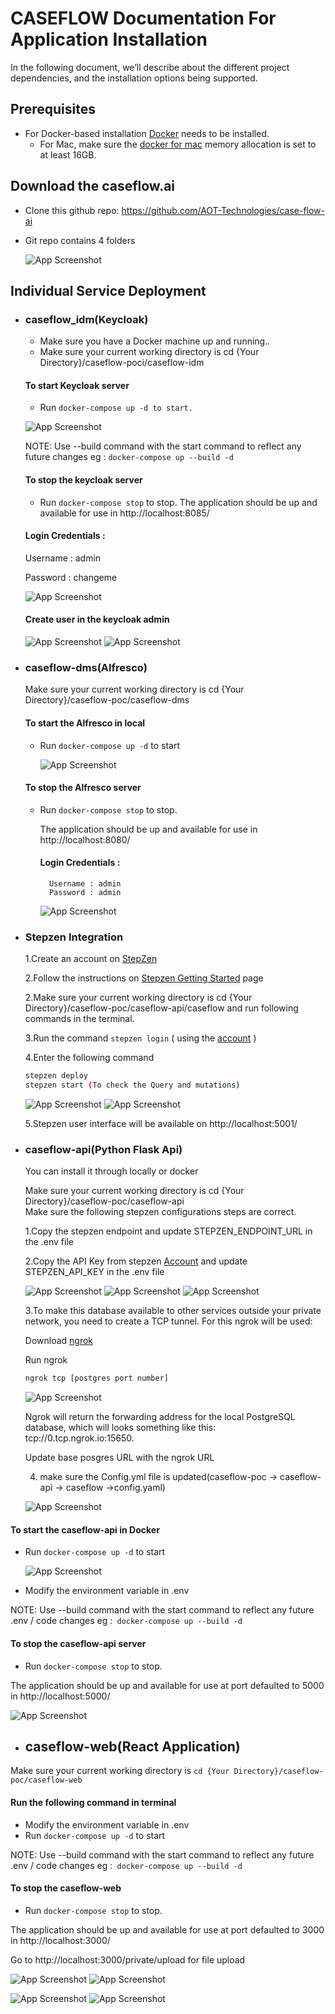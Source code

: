 

# CASEFLOW Documentation For Application Installation

In the following document, we’ll describe about the different project dependencies, and the installation options being supported.


## Prerequisites
- For Docker-based installation [Docker](https://www.docker.com/) needs to be installed.
    + For Mac, make sure the [docker for mac](https://docs.docker.com/desktop/get-started/#resources) memory allocation is set to at least 16GB.


## Download the caseflow.ai
- Clone this github repo: https://github.com/AOT-Technologies/case-flow-ai
- Git repo contains 4 folders 

    ![App Screenshot](https://github.com/AOT-Technologies/case-flow-ai/blob/staging/development/.images/folder-structure-caseflow.png)
        
    

## Individual Service Deployment
- ### caseflow_idm(Keycloak)
    - Make sure you have a Docker machine up and running.. 
    - Make sure your current working directory is cd {Your Directory}/caseflow-poci/caseflow-idm
    #### To start Keycloak server     
    - Run  `docker-compose up -d to start.`
    
     ![App Screenshot](https://github.com/AOT-Technologies/case-flow-ai/blob/staging/development/.images/keyclock.png)
    
    NOTE: Use --build command with the start command to reflect any future changes eg : `docker-compose up --build -d`

    #### To stop the keycloak server
    - Run `docker-compose stop` to stop.
    The application should be up and available for use in http://localhost:8085/

    #### Login Credentials :

    Username : admin 

    Password : changeme

    ![App Screenshot](https://github.com/AOT-Technologies/case-flow-ai/blob/staging/development/.images/kclogin.png)

    #### Create user in the keycloak admin 
    
    ![App Screenshot](https://github.com/AOT-Technologies/case-flow-ai/blob/staging/development/.images/adduser.png)
    ![App Screenshot](https://github.com/AOT-Technologies/case-flow-ai/blob/staging/development/.images/passwordset.png)
    

- ### caseflow-dms(Alfresco)
    Make sure your current working directory is cd {Your Directory}/caseflow-poc/caseflow-dms
    
   #### To start the Alfresco in local
    - Run `docker-compose up -d` to start

        ![App Screenshot](https://github.com/AOT-Technologies/case-flow-ai/blob/staging/development/.images/dms.png)
    #### To stop the Alfresco server
    - Run `docker-compose stop` to stop.    

        The application should be up and available for use in http://localhost:8080/
    
        #### Login Credentials : 
            Username : admin
            Password : admin

        ![App Screenshot](https://github.com/AOT-Technologies/case-flow-ai/blob/staging/development/.images/alfresco.png)



- ### Stepzen Integration
    1.Create an account on [StepZen](https://stepzen.com/)

    2.Follow the instructions on [Stepzen Getting Started](https://stepzen.com/getting-started) page

    2.Make sure your current working directory is cd {Your Directory}/caseflow-poc/caseflow-api/caseflow and run following commands in the terminal.

    3.Run the command  `stepzen login` ( using the [account]( https://dashboard.stepzen.com/account) )



    4.Enter the following command  

    ```bash
    stepzen deploy
    stepzen start (To check the Query and mutations)
    ``` 
    ![App Screenshot](https://github.com/AOT-Technologies/case-flow-ai/blob/staging/development/.images/stepzen1.png)
    ![App Screenshot](https://github.com/AOT-Technologies/case-flow-ai/blob/staging/development/.images/stepzen2.png)




    5.Stepzen user interface will be available on http://localhost:5001/



- ### caseflow-api(Python Flask Api) 
    You can install it through locally or docker

    Make sure your current working directory is cd {Your Directory}/caseflow-poc/caseflow-api      
    Make sure the following stepzen configurations steps are correct.

   

    1.Copy the stepzen endpoint and update STEPZEN_ENDPOINT_URL in the .env file 

    2.Copy the API Key from stepzen [Account](https://dashboard.stepzen.com/account) and update   STEPZEN_API_KEY  in the .env file

    ![App Screenshot](https://github.com/AOT-Technologies/case-flow-ai/blob/staging/development/.images/stepzen-env-config.png)
    ![App Screenshot](https://github.com/AOT-Technologies/case-flow-ai/blob/staging/development/.images/stepzen-api-auth.png)
    ![App Screenshot](https://github.com/AOT-Technologies/case-flow-ai/blob/staging/development/.images/stepzen-endpoint-url.png)
   

    3.To make this database available to other services outside your private network, you need to create a TCP tunnel. For this ngrok will be used:

    Download [ngrok](https://ngrok.com/)

    Run ngrok 

    ```bash
    ngrok tcp [postgres port number]
    ```

    ![App Screenshot](https://github.com/AOT-Technologies/case-flow-ai/blob/staging/development/.images/ngrok.png)
    

    Ngrok will return the forwarding address for the local PostgreSQL database, which will looks something like this: tcp://0.tcp.ngrok.io:15650.

    Update base posgres URL with the ngrok URL

    4. make sure the Config.yml file is updated(caseflow-poc -> caseflow-api -> caseflow ->config.yaml)

    ![App Screenshot](https://github.com/AOT-Technologies/case-flow-ai/blob/staging/development/.images/stepzen-config.png)
    

 #### To start the caseflow-api in Docker

- Run `docker-compose up -d` to start
    

    ![App Screenshot](https://github.com/AOT-Technologies/case-flow-ai/blob/staging/development/.images/case-flow-api-python.png)

    
- Modify the environment variable in .env

NOTE: Use --build command with the start command to reflect any future .env / code changes eg :` docker-compose up --build -d`

#### To stop the caseflow-api server
- Run `docker-compose stop` to stop. 

The application should be up and available for use at port defaulted to 5000 in http://localhost:5000/

  ![App Screenshot](https://github.com/AOT-Technologies/case-flow-ai/blob/staging/development/.images/case-flow-api-port5000.png)
    






- ## caseflow-web(React Application)

Make sure your current working directory is `cd {Your Directory}/caseflow-poc/caseflow-web`

#### Run the following command in terminal

- Modify the environment variable in .env
- Run `docker-compose up -d` to start

NOTE: Use --build command with the start command to reflect any future .env / code changes eg :` docker-compose up --build -d`

 #### To stop the caseflow-web
- Run `docker-compose stop` to stop. 




The application should be up and available for use at port defaulted to 3000 in http://localhost:3000/

Go to http://localhost:3000/private/upload for file upload

![App Screenshot](https://github.com/AOT-Technologies/case-flow-ai/blob/staging/development/.images/web-login-page.png)
![App Screenshot](https://github.com/AOT-Technologies/case-flow-ai/blob/staging/development/.images/upload%20success.png)

![App Screenshot](https://github.com/AOT-Technologies/case-flow-ai/blob/staging/development/.images/update.png)
![App Screenshot](https://github.com/AOT-Technologies/case-flow-ai/blob/staging/development/.images/downloads.png)






    
